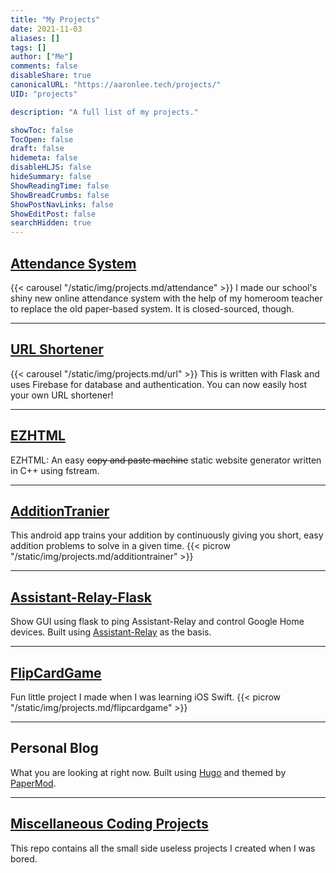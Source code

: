 ```yaml
---
title: "My Projects"
date: 2021-11-03
aliases: []
tags: []
author: ["Me"]
comments: false
disableShare: true
canonicalURL: "https://aaronlee.tech/projects/"
UID: "projects"

description: "A full list of my projects."

showToc: false
TocOpen: false
draft: false
hidemeta: false
disableHLJS: false
hideSummary: false
ShowReadingTime: false
ShowBreadCrumbs: false
ShowPostNavLinks: false
ShowEditPost: false
searchHidden: true
---
```


## [Attendance System](https://abs.aaronlee.tech)
{{< carousel "/static/img/projects.md/attendance" >}}
I made our school's shiny new online attendance system with the help of my homeroom teacher to replace the old paper-based system. It is closed-sourced, though.

----

## [URL Shortener](https://github.com/aaronleetw/URL_Shortener)
{{< carousel "/static/img/projects.md/url" >}}
This is written with Flask and uses Firebase for database and authentication. You can now easily host your own URL shortener!

----

## [EZHTML](https://github.com/aaronleetw/EZHTML)
EZHTML: An easy ~~copy and paste machine~~ static website generator written in C++ using fstream.

----

## [AdditionTranier](https://github.com/aaronleetw/AdditionTrainer)
This android app trains your addition by continuously giving you short, easy addition problems to solve in a given time.
{{< picrow "/static/img/projects.md/additiontrainer" >}}

----

## [Assistant-Relay-Flask](https://github.com/aaronleetw/Assistant-Relay-Flask)
Show GUI using flask to ping Assistant-Relay and control Google Home devices.
Built using [Assistant-Relay](https://github.com/greghesp/assistant-relay) as the basis.

----

## [FlipCardGame](https://github.com/aaronleetw/FlipCardGame)
Fun little project I made when I was learning iOS Swift.
{{< picrow "/static/img/projects.md/flipcardgame" >}}

----

## Personal Blog
What you are looking at right now. Built using [Hugo](https://gohugo.io) and themed by [PaperMod](https://github.com/adityatelange/hugo-PaperMod).

----

## [Miscellaneous Coding Projects](https://github.com/aaronleetw/Coding-Projects)
This repo contains all the small side useless projects I created when I was bored.